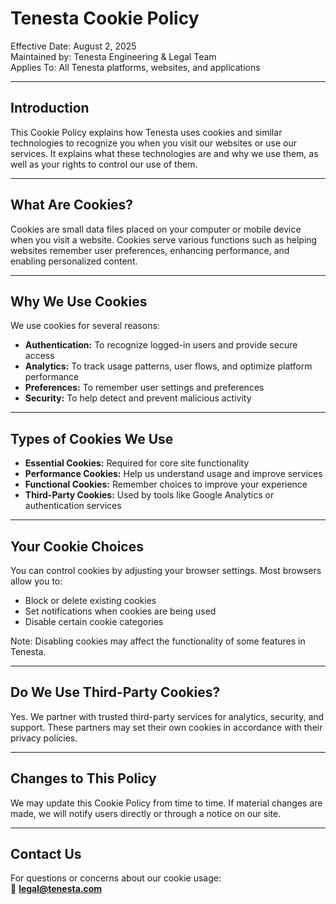 # Tenesta Cookie Policy

Effective Date: August 2, 2025  
Maintained by: Tenesta Engineering & Legal Team  
Applies To: All Tenesta platforms, websites, and applications

---

## Introduction

This Cookie Policy explains how Tenesta uses cookies and similar technologies to recognize you when you visit our websites or use our services. It explains what these technologies are and why we use them, as well as your rights to control our use of them.

---

## What Are Cookies?

Cookies are small data files placed on your computer or mobile device when you visit a website. Cookies serve various functions such as helping websites remember user preferences, enhancing performance, and enabling personalized content.

---

## Why We Use Cookies

We use cookies for several reasons:
- **Authentication:** To recognize logged-in users and provide secure access  
- **Analytics:** To track usage patterns, user flows, and optimize platform performance  
- **Preferences:** To remember user settings and preferences  
- **Security:** To help detect and prevent malicious activity

---

## Types of Cookies We Use

- **Essential Cookies:** Required for core site functionality  
- **Performance Cookies:** Help us understand usage and improve services  
- **Functional Cookies:** Remember choices to improve your experience  
- **Third-Party Cookies:** Used by tools like Google Analytics or authentication services

---

## Your Cookie Choices

You can control cookies by adjusting your browser settings. Most browsers allow you to:
- Block or delete existing cookies  
- Set notifications when cookies are being used  
- Disable certain cookie categories

Note: Disabling cookies may affect the functionality of some features in Tenesta.

---

## Do We Use Third-Party Cookies?

Yes. We partner with trusted third-party services for analytics, security, and support. These partners may set their own cookies in accordance with their privacy policies.

---

## Changes to This Policy

We may update this Cookie Policy from time to time. If material changes are made, we will notify users directly or through a notice on our site.

---

## Contact Us

For questions or concerns about our cookie usage:  
📧 **legal@tenesta.com**
